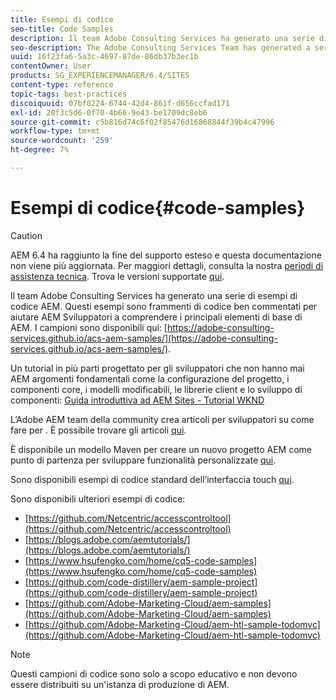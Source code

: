 ```yaml
---
title: Esempi di codice
seo-title: Code Samples
description: Il team Adobe Consulting Services ha generato una serie di esempi di codice AEM
seo-description: The Adobe Consulting Services Team has generated a series of AEM code samples
uuid: 16f23fa6-5a3c-4697-87de-86db37b3ec1b
contentOwner: User
products: SG_EXPERIENCEMANAGER/6.4/SITES
content-type: reference
topic-tags: best-practices
discoiquuid: 07bf0224-6744-42d4-861f-d656ccfad171
exl-id: 20f3c5d6-0f70-4b66-9e43-be1709dc8eb6
source-git-commit: c5b816d74c6f02f85476d16868844f39b4c47996
workflow-type: tm+mt
source-wordcount: '259'
ht-degree: 7%

---
```


# Esempi di codice{#code-samples}

>[!CAUTION]
>
>AEM 6.4 ha raggiunto la fine del supporto esteso e questa documentazione non viene più aggiornata. Per maggiori dettagli, consulta la nostra [periodi di assistenza tecnica](https://helpx.adobe.com/it/support/programs/eol-matrix.html). Trova le versioni supportate [qui](https://experienceleague.adobe.com/docs/).

Il team Adobe Consulting Services ha generato una serie di esempi di codice AEM. Questi esempi sono frammenti di codice ben commentati per aiutare AEM Sviluppatori a comprendere i principali elementi di base di AEM. I campioni sono disponibili qui: [https://adobe-consulting-services.github.io/acs-aem-samples/](https://adobe-consulting-services.github.io/acs-aem-samples/).

Un tutorial in più parti progettato per gli sviluppatori che non hanno mai AEM argomenti fondamentali come la configurazione del progetto, i componenti core, i modelli modificabili, le librerie client e lo sviluppo di componenti: [Guida introduttiva ad AEM Sites - Tutorial WKND](https://helpx.adobe.com/experience-manager/kt/sites/using/getting-started-wknd-tutorial-develop.html)

L’Adobe AEM team della community crea articoli per sviluppatori su come fare per . È possibile trovare gli articoli [qui](https://helpx.adobe.com/experience-manager/topics/how-to.html).

È disponibile un modello Maven per creare un nuovo progetto AEM come punto di partenza per sviluppare funzionalità personalizzate [qui](https://github.com/Adobe-Marketing-Cloud/aem-project-archetype).

Sono disponibili esempi di codice standard dell’interfaccia touch [qui](/help/sites-developing/developing-components.md).

Sono disponibili ulteriori esempi di codice:

* [https://github.com/Netcentric/accesscontroltool](https://github.com/Netcentric/accesscontroltool)
* [https://blogs.adobe.com/aemtutorials/](https://blogs.adobe.com/aemtutorials/)
* [https://www.hsufengko.com/home/cq5-code-samples](https://www.hsufengko.com/home/cq5-code-samples)
* [https://github.com/code-distillery/aem-sample-project](https://github.com/code-distillery/aem-sample-project)
* [https://github.com/Adobe-Marketing-Cloud/aem-samples](https://github.com/Adobe-Marketing-Cloud/aem-samples)
* [https://github.com/Adobe-Marketing-Cloud/aem-htl-sample-todomvc](https://github.com/Adobe-Marketing-Cloud/aem-htl-sample-todomvc)

>[!NOTE]
>
>Questi campioni di codice sono solo a scopo educativo e non devono essere distribuiti su un&#39;istanza di produzione di AEM.
